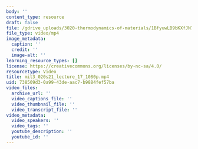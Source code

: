 ```yaml
---
body: ''
content_type: resource
draft: false
file: /gdrive_uploads/3020-thermodynamics-of-materials/1BfyuwLB9bKXfJN7z4v5tnoWwlAdR6Kln/mit3_020s21_lecture_17_1080p.mp4
file_type: video/mp4
image_metadata:
  caption: ''
  credit: ''
  image-alt: ''
learning_resource_types: []
license: https://creativecommons.org/licenses/by-nc-sa/4.0/
resourcetype: Video
title: mit3_020s21_lecture_17_1080p.mp4
uid: 738509d3-0a99-43de-aac7-b9884fef57ba
video_files:
  archive_url: ''
  video_captions_file: ''
  video_thumbnail_file: ''
  video_transcript_file: ''
video_metadata:
  video_speakers: ''
  video_tags: ''
  youtube_description: ''
  youtube_id: ''
---
```


